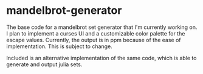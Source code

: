 # mandelbrot-generator
The base code for a mandelbrot set generator that I'm currently working on. 
I plan to implement a curses UI and a customizable color palette for the escape values.
Currently, the output is in ppm because of the ease of implementation. This is subject to change. 

Included is an alternative implementation of the same code, which is able to generate and output julia sets.
